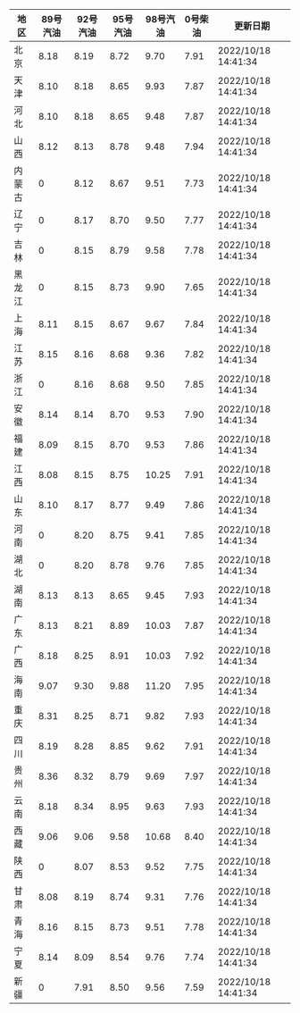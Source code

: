 | 地区 | 89号汽油 | 92号汽油 | 95号汽油 | 98号汽油 | 0号柴油 | 更新日期 |
| --- | --- | --- | --- | --- | --- | --- |
| 北京 | 8.18 | 8.19 | 8.72 | 9.70 | 7.91 | 2022/10/18 14:41:34 |
| 天津 | 8.10 | 8.18 | 8.65 | 9.93 | 7.87 | 2022/10/18 14:41:34 |
| 河北 | 8.10 | 8.18 | 8.65 | 9.48 | 7.87 | 2022/10/18 14:41:34 |
| 山西 | 8.12 | 8.13 | 8.78 | 9.48 | 7.94 | 2022/10/18 14:41:34 |
| 内蒙古 | 0 | 8.12 | 8.67 | 9.51 | 7.73 | 2022/10/18 14:41:34 |
| 辽宁 | 0 | 8.17 | 8.70 | 9.50 | 7.77 | 2022/10/18 14:41:34 |
| 吉林 | 0 | 8.15 | 8.79 | 9.58 | 7.78 | 2022/10/18 14:41:34 |
| 黑龙江 | 0 | 8.15 | 8.73 | 9.90 | 7.65 | 2022/10/18 14:41:34 |
| 上海 | 8.11 | 8.15 | 8.67 | 9.67 | 7.84 | 2022/10/18 14:41:34 |
| 江苏 | 8.15 | 8.16 | 8.68 | 9.36 | 7.82 | 2022/10/18 14:41:34 |
| 浙江 | 0 | 8.16 | 8.68 | 9.50 | 7.85 | 2022/10/18 14:41:34 |
| 安徽 | 8.14 | 8.14 | 8.70 | 9.53 | 7.90 | 2022/10/18 14:41:34 |
| 福建 | 8.09 | 8.15 | 8.70 | 9.53 | 7.86 | 2022/10/18 14:41:34 |
| 江西 | 8.08 | 8.15 | 8.75 | 10.25 | 7.91 | 2022/10/18 14:41:34 |
| 山东 | 8.10 | 8.17 | 8.77 | 9.49 | 7.86 | 2022/10/18 14:41:34 |
| 河南 | 0 | 8.20 | 8.75 | 9.41 | 7.85 | 2022/10/18 14:41:34 |
| 湖北 | 0 | 8.20 | 8.78 | 9.76 | 7.85 | 2022/10/18 14:41:34 |
| 湖南 | 8.13 | 8.13 | 8.65 | 9.45 | 7.93 | 2022/10/18 14:41:34 |
| 广东 | 8.13 | 8.21 | 8.89 | 10.03 | 7.87 | 2022/10/18 14:41:34 |
| 广西 | 8.18 | 8.25 | 8.91 | 10.03 | 7.92 | 2022/10/18 14:41:34 |
| 海南 | 9.07 | 9.30 | 9.88 | 11.20 | 7.95 | 2022/10/18 14:41:34 |
| 重庆 | 8.31 | 8.25 | 8.71 | 9.82 | 7.93 | 2022/10/18 14:41:34 |
| 四川 | 8.19 | 8.28 | 8.85 | 9.62 | 7.91 | 2022/10/18 14:41:34 |
| 贵州 | 8.36 | 8.32 | 8.79 | 9.69 | 7.97 | 2022/10/18 14:41:34 |
| 云南 | 8.18 | 8.34 | 8.95 | 9.63 | 7.93 | 2022/10/18 14:41:34 |
| 西藏 | 9.06 | 9.06 | 9.58 | 10.68 | 8.40 | 2022/10/18 14:41:34 |
| 陕西 | 0 | 8.07 | 8.53 | 9.52 | 7.75 | 2022/10/18 14:41:34 |
| 甘肃 | 8.08 | 8.19 | 8.74 | 9.31 | 7.76 | 2022/10/18 14:41:34 |
| 青海 | 8.16 | 8.15 | 8.73 | 9.51 | 7.78 | 2022/10/18 14:41:34 |
| 宁夏 | 8.14 | 8.09 | 8.54 | 9.76 | 7.74 | 2022/10/18 14:41:34 |
| 新疆 | 0 | 7.91 | 8.50 | 9.56 | 7.59 | 2022/10/18 14:41:34 |
